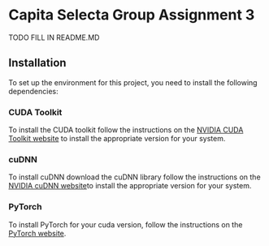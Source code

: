 # Capita Selecta Group Assignment 3
TODO FILL IN README.MD
## Installation

To set up the environment for this project, you need to install the following dependencies:

### CUDA Toolkit

To install the CUDA toolkit follow the instructions on the [NVIDIA CUDA Toolkit website](https://developer.nvidia.com/cuda-toolkit) to install the appropriate version for your system.
### cuDNN

To install cuDNN download the cuDNN library follow the instructions on the [NVIDIA cuDNN website](https://developer.nvidia.com/cudnn-downloads)to install the appropriate version for your system.

### PyTorch

To install PyTorch for your cuda version, follow the instructions on the [PyTorch website](https://pytorch.org/get-started/locally/).
